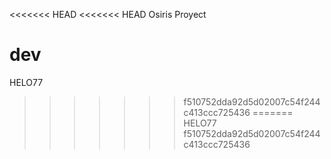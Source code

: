 <<<<<<< HEAD
<<<<<<< HEAD
Osiris Proyect

dev
=======
HELO77
>>>>>>> f510752dda92d5d02007c54f244c413ccc725436
=======
HELO77
>>>>>>> f510752dda92d5d02007c54f244c413ccc725436
